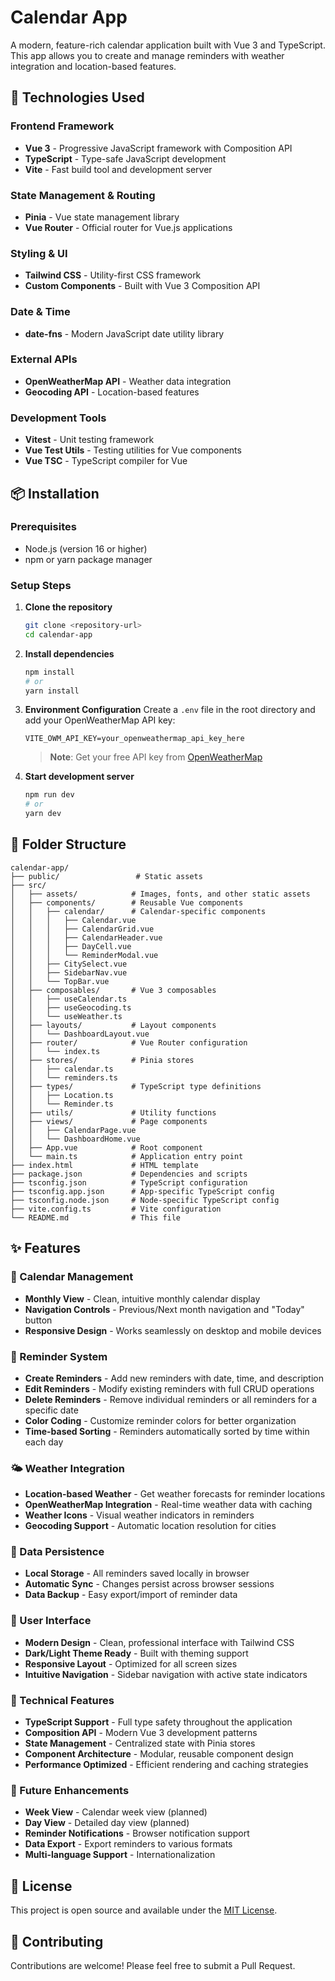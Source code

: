 # Calendar App

A modern, feature-rich calendar application built with Vue 3 and TypeScript. This app allows you to create and manage reminders with weather integration and location-based features.

## 🚀 Technologies Used

### Frontend Framework
- **Vue 3** - Progressive JavaScript framework with Composition API
- **TypeScript** - Type-safe JavaScript development
- **Vite** - Fast build tool and development server

### State Management & Routing
- **Pinia** - Vue state management library
- **Vue Router** - Official router for Vue.js applications

### Styling & UI
- **Tailwind CSS** - Utility-first CSS framework
- **Custom Components** - Built with Vue 3 Composition API

### Date & Time
- **date-fns** - Modern JavaScript date utility library

### External APIs
- **OpenWeatherMap API** - Weather data integration
- **Geocoding API** - Location-based features

### Development Tools
- **Vitest** - Unit testing framework
- **Vue Test Utils** - Testing utilities for Vue components
- **Vue TSC** - TypeScript compiler for Vue

## 📦 Installation

### Prerequisites
- Node.js (version 16 or higher)
- npm or yarn package manager

### Setup Steps

1. **Clone the repository**
   ```bash
   git clone <repository-url>
   cd calendar-app
   ```

2. **Install dependencies**
   ```bash
   npm install
   # or
   yarn install
   ```

3. **Environment Configuration**
   Create a `.env` file in the root directory and add your OpenWeatherMap API key:
   ```env
   VITE_OWM_API_KEY=your_openweathermap_api_key_here
   ```
   
   > **Note**: Get your free API key from [OpenWeatherMap](https://openweathermap.org/api)

4. **Start development server**
   ```bash
   npm run dev
   # or
   yarn dev
   ```

## 📁 Folder Structure

```
calendar-app/
├── public/                 # Static assets
├── src/
│   ├── assets/            # Images, fonts, and other static assets
│   ├── components/        # Reusable Vue components
│   │   ├── calendar/      # Calendar-specific components
│   │   │   ├── Calendar.vue
│   │   │   ├── CalendarGrid.vue
│   │   │   ├── CalendarHeader.vue
│   │   │   ├── DayCell.vue
│   │   │   └── ReminderModal.vue
│   │   ├── CitySelect.vue
│   │   ├── SidebarNav.vue
│   │   └── TopBar.vue
│   ├── composables/       # Vue 3 composables
│   │   ├── useCalendar.ts
│   │   ├── useGeocoding.ts
│   │   └── useWeather.ts
│   ├── layouts/           # Layout components
│   │   └── DashboardLayout.vue
│   ├── router/            # Vue Router configuration
│   │   └── index.ts
│   ├── stores/            # Pinia stores
│   │   ├── calendar.ts
│   │   └── reminders.ts
│   ├── types/             # TypeScript type definitions
│   │   ├── Location.ts
│   │   └── Reminder.ts
│   ├── utils/             # Utility functions
│   ├── views/             # Page components
│   │   ├── CalendarPage.vue
│   │   └── DashboardHome.vue
│   ├── App.vue            # Root component
│   └── main.ts            # Application entry point
├── index.html             # HTML template
├── package.json           # Dependencies and scripts
├── tsconfig.json          # TypeScript configuration
├── tsconfig.app.json      # App-specific TypeScript config
├── tsconfig.node.json     # Node-specific TypeScript config
├── vite.config.ts         # Vite configuration
└── README.md              # This file
```

## ✨ Features

### 📅 Calendar Management
- **Monthly View** - Clean, intuitive monthly calendar display
- **Navigation Controls** - Previous/Next month navigation and "Today" button
- **Responsive Design** - Works seamlessly on desktop and mobile devices

### 🔔 Reminder System
- **Create Reminders** - Add new reminders with date, time, and description
- **Edit Reminders** - Modify existing reminders with full CRUD operations
- **Delete Reminders** - Remove individual reminders or all reminders for a specific date
- **Color Coding** - Customize reminder colors for better organization
- **Time-based Sorting** - Reminders automatically sorted by time within each day

### 🌤️ Weather Integration
- **Location-based Weather** - Get weather forecasts for reminder locations
- **OpenWeatherMap Integration** - Real-time weather data with caching
- **Weather Icons** - Visual weather indicators in reminders
- **Geocoding Support** - Automatic location resolution for cities

### 💾 Data Persistence
- **Local Storage** - All reminders saved locally in browser
- **Automatic Sync** - Changes persist across browser sessions
- **Data Backup** - Easy export/import of reminder data

### 🎨 User Interface
- **Modern Design** - Clean, professional interface with Tailwind CSS
- **Dark/Light Theme Ready** - Built with theming support
- **Responsive Layout** - Optimized for all screen sizes
- **Intuitive Navigation** - Sidebar navigation with active state indicators

### 🔧 Technical Features
- **TypeScript Support** - Full type safety throughout the application
- **Composition API** - Modern Vue 3 development patterns
- **State Management** - Centralized state with Pinia stores
- **Component Architecture** - Modular, reusable component design
- **Performance Optimized** - Efficient rendering and caching strategies

### 🚀 Future Enhancements
- **Week View** - Calendar week view (planned)
- **Day View** - Detailed day view (planned)
- **Reminder Notifications** - Browser notification support
- **Data Export** - Export reminders to various formats
- **Multi-language Support** - Internationalization

## 📝 License

This project is open source and available under the [MIT License](LICENSE).

## 🤝 Contributing

Contributions are welcome! Please feel free to submit a Pull Request.